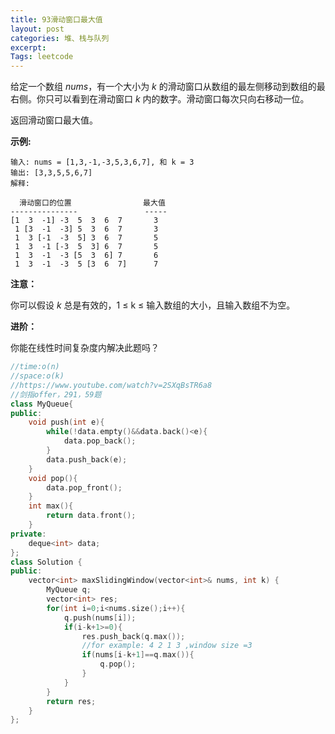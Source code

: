 ```yaml
---
title: 93滑动窗口最大值
layout: post
categories: 堆、栈与队列
excerpt: 
Tags: leetcode
---
```


给定一个数组 *nums*，有一个大小为 *k* 的滑动窗口从数组的最左侧移动到数组的最右侧。你只可以看到在滑动窗口 *k* 内的数字。滑动窗口每次只向右移动一位。

返回滑动窗口最大值。

**示例:**

```
输入: nums = [1,3,-1,-3,5,3,6,7], 和 k = 3
输出: [3,3,5,5,6,7] 
解释: 

  滑动窗口的位置                最大值
---------------               -----
[1  3  -1] -3  5  3  6  7       3
 1 [3  -1  -3] 5  3  6  7       3
 1  3 [-1  -3  5] 3  6  7       5
 1  3  -1 [-3  5  3] 6  7       5
 1  3  -1  -3 [5  3  6] 7       6
 1  3  -1  -3  5 [3  6  7]      7
```

**注意：**

你可以假设 *k* 总是有效的，1 ≤ k ≤ 输入数组的大小，且输入数组不为空。

**进阶：**

你能在线性时间复杂度内解决此题吗？

```c++
//time:o(n)
//space:o(k)
//https://www.youtube.com/watch?v=2SXqBsTR6a8
//剑指offer，291，59题
class MyQueue{
public:
	void push(int e){
		while(!data.empty()&&data.back()<e){
			data.pop_back();
		}
		data.push_back(e);
	}
	void pop(){
		data.pop_front();
	}
	int max(){
		return data.front();
	}
private:
	deque<int> data;
};
class Solution {
public:
    vector<int> maxSlidingWindow(vector<int>& nums, int k) {
        MyQueue q;
        vector<int> res;
        for(int i=0;i<nums.size();i++){
        	q.push(nums[i]);
        	if(i-k+1>=0){
        		res.push_back(q.max());
                //for example: 4 2 1 3 ,window size =3 
        		if(nums[i-k+1]==q.max()){
        			q.pop();
        		}
        	}
        }
        return res;
    }
};
```


